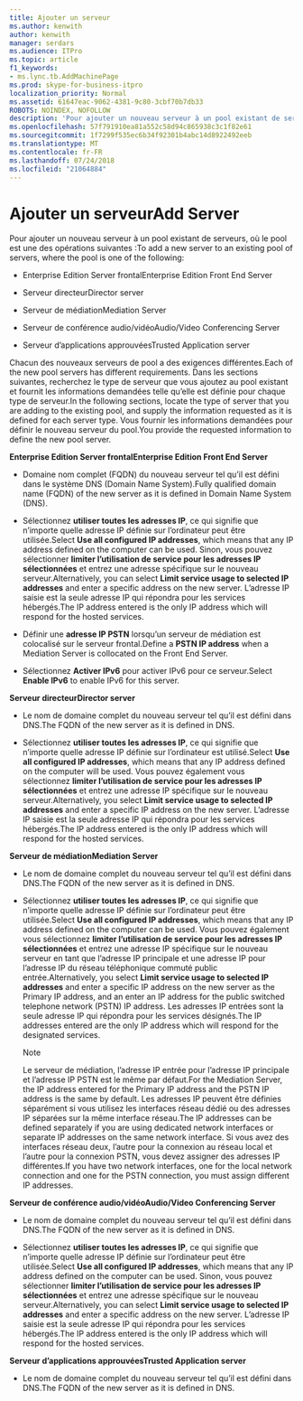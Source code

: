 ```yaml
---
title: Ajouter un serveur
ms.author: kenwith
author: kenwith
manager: serdars
ms.audience: ITPro
ms.topic: article
f1_keywords:
- ms.lync.tb.AddMachinePage
ms.prod: skype-for-business-itpro
localization_priority: Normal
ms.assetid: 61647eac-9062-4381-9c80-3cbf70b7db33
ROBOTS: NOINDEX, NOFOLLOW
description: 'Pour ajouter un nouveau serveur à un pool existant de serveurs, où le pool est une des opérations suivantes :'
ms.openlocfilehash: 57f791910ea81a552c58d94c865938c3c1f82e61
ms.sourcegitcommit: 1f7299f535ec6b34f92301b4abc14d8922492eeb
ms.translationtype: MT
ms.contentlocale: fr-FR
ms.lasthandoff: 07/24/2018
ms.locfileid: "21064884"
---
```

# <a name="add-server"></a><span data-ttu-id="ac683-103">Ajouter un serveur</span><span class="sxs-lookup"><span data-stu-id="ac683-103">Add Server</span></span>
 
<span data-ttu-id="ac683-104">Pour ajouter un nouveau serveur à un pool existant de serveurs, où le pool est une des opérations suivantes :</span><span class="sxs-lookup"><span data-stu-id="ac683-104">To add a new server to an existing pool of servers, where the pool is one of the following:</span></span>
  
- <span data-ttu-id="ac683-105">Enterprise Edition Server frontal</span><span class="sxs-lookup"><span data-stu-id="ac683-105">Enterprise Edition Front End Server</span></span>
    
- <span data-ttu-id="ac683-106">Serveur directeur</span><span class="sxs-lookup"><span data-stu-id="ac683-106">Director server</span></span>
    
- <span data-ttu-id="ac683-107">Serveur de médiation</span><span class="sxs-lookup"><span data-stu-id="ac683-107">Mediation Server</span></span>
    
- <span data-ttu-id="ac683-108">Serveur de conférence audio/vidéo</span><span class="sxs-lookup"><span data-stu-id="ac683-108">Audio/Video Conferencing Server</span></span>
    
- <span data-ttu-id="ac683-109">Serveur d’applications approuvées</span><span class="sxs-lookup"><span data-stu-id="ac683-109">Trusted Application server</span></span>
    
<span data-ttu-id="ac683-110">Chacun des nouveaux serveurs de pool a des exigences différentes.</span><span class="sxs-lookup"><span data-stu-id="ac683-110">Each of the new pool servers has different requirements.</span></span> <span data-ttu-id="ac683-111">Dans les sections suivantes, recherchez le type de serveur que vous ajoutez au pool existant et fournit les informations demandées telle qu’elle est définie pour chaque type de serveur.</span><span class="sxs-lookup"><span data-stu-id="ac683-111">In the following sections, locate the type of server that you are adding to the existing pool, and supply the information requested as it is defined for each server type.</span></span> <span data-ttu-id="ac683-112">Vous fournir les informations demandées pour définir le nouveau serveur du pool.</span><span class="sxs-lookup"><span data-stu-id="ac683-112">You provide the requested information to define the new pool server.</span></span>
  
 <span data-ttu-id="ac683-113">**Enterprise Edition Server frontal**</span><span class="sxs-lookup"><span data-stu-id="ac683-113">**Enterprise Edition Front End Server**</span></span>
  
- <span data-ttu-id="ac683-114">Domaine nom complet (FQDN) du nouveau serveur tel qu’il est défini dans le système DNS (Domain Name System).</span><span class="sxs-lookup"><span data-stu-id="ac683-114">Fully qualified domain name (FQDN) of the new server as it is defined in Domain Name System (DNS).</span></span>
    
- <span data-ttu-id="ac683-115">Sélectionnez **utiliser toutes les adresses IP**, ce qui signifie que n’importe quelle adresse IP définie sur l’ordinateur peut être utilisée.</span><span class="sxs-lookup"><span data-stu-id="ac683-115">Select **Use all configured IP addresses**, which means that any IP address defined on the computer can be used.</span></span> <span data-ttu-id="ac683-116">Sinon, vous pouvez sélectionner **limiter l’utilisation de service pour les adresses IP sélectionnées** et entrez une adresse spécifique sur le nouveau serveur.</span><span class="sxs-lookup"><span data-stu-id="ac683-116">Alternatively, you can select **Limit service usage to selected IP addresses** and enter a specific address on the new server.</span></span> <span data-ttu-id="ac683-117">L’adresse IP saisie est la seule adresse IP qui répondra pour les services hébergés.</span><span class="sxs-lookup"><span data-stu-id="ac683-117">The IP address entered is the only IP address which will respond for the hosted services.</span></span>
    
- <span data-ttu-id="ac683-118">Définir une **adresse IP PSTN** lorsqu’un serveur de médiation est colocalisé sur le serveur frontal.</span><span class="sxs-lookup"><span data-stu-id="ac683-118">Define a **PSTN IP address** when a Mediation Server is collocated on the Front End Server.</span></span>
    
- <span data-ttu-id="ac683-119">Sélectionnez **Activer IPv6** pour activer IPv6 pour ce serveur.</span><span class="sxs-lookup"><span data-stu-id="ac683-119">Select **Enable IPv6** to enable IPv6 for this server.</span></span>
    
 <span data-ttu-id="ac683-120">**Serveur directeur**</span><span class="sxs-lookup"><span data-stu-id="ac683-120">**Director server**</span></span>
  
- <span data-ttu-id="ac683-121">Le nom de domaine complet du nouveau serveur tel qu’il est défini dans DNS.</span><span class="sxs-lookup"><span data-stu-id="ac683-121">The FQDN of the new server as it is defined in DNS.</span></span>
    
- <span data-ttu-id="ac683-122">Sélectionnez **utiliser toutes les adresses IP**, ce qui signifie que n’importe quelle adresse IP définie sur l’ordinateur est utilisé.</span><span class="sxs-lookup"><span data-stu-id="ac683-122">Select **Use all configured IP addresses**, which means that any IP address defined on the computer will be used.</span></span> <span data-ttu-id="ac683-123">Vous pouvez également vous sélectionnez **limiter l’utilisation de service pour les adresses IP sélectionnées** et entrez une adresse IP spécifique sur le nouveau serveur.</span><span class="sxs-lookup"><span data-stu-id="ac683-123">Alternatively, you select **Limit service usage to selected IP addresses** and enter a specific IP address on the new server.</span></span> <span data-ttu-id="ac683-124">L’adresse IP saisie est la seule adresse IP qui répondra pour les services hébergés.</span><span class="sxs-lookup"><span data-stu-id="ac683-124">The IP address entered is the only IP address which will respond for the hosted services.</span></span>
    
 <span data-ttu-id="ac683-125">**Serveur de médiation**</span><span class="sxs-lookup"><span data-stu-id="ac683-125">**Mediation Server**</span></span>
  
- <span data-ttu-id="ac683-126">Le nom de domaine complet du nouveau serveur tel qu’il est défini dans DNS.</span><span class="sxs-lookup"><span data-stu-id="ac683-126">The FQDN of the new server as it is defined in DNS.</span></span>
    
- <span data-ttu-id="ac683-127">Sélectionnez **utiliser toutes les adresses IP**, ce qui signifie que n’importe quelle adresse IP définie sur l’ordinateur peut être utilisée.</span><span class="sxs-lookup"><span data-stu-id="ac683-127">Select **Use all configured IP addresses**, which means that any IP address defined on the computer can be used.</span></span> <span data-ttu-id="ac683-128">Vous pouvez également vous sélectionnez **limiter l’utilisation de service pour les adresses IP sélectionnées** et entrez une adresse IP spécifique sur le nouveau serveur en tant que l’adresse IP principale et une adresse IP pour l’adresse IP du réseau téléphonique commuté public entrée.</span><span class="sxs-lookup"><span data-stu-id="ac683-128">Alternatively, you select **Limit service usage to selected IP addresses** and enter a specific IP address on the new server as the Primary IP address, and an enter an IP address for the public switched telephone network (PSTN) IP address.</span></span> <span data-ttu-id="ac683-129">Les adresses IP entrées sont la seule adresse IP qui répondra pour les services désignés.</span><span class="sxs-lookup"><span data-stu-id="ac683-129">The IP addresses entered are the only IP address which will respond for the designated services.</span></span>
    
    > [!NOTE]
    > <span data-ttu-id="ac683-130">Le serveur de médiation, l’adresse IP entrée pour l’adresse IP principale et l’adresse IP PSTN est le même par défaut.</span><span class="sxs-lookup"><span data-stu-id="ac683-130">For the Mediation Server, the IP address entered for the Primary IP address and the PSTN IP address is the same by default.</span></span> <span data-ttu-id="ac683-131">Les adresses IP peuvent être définies séparément si vous utilisez les interfaces réseau dédié ou des adresses IP séparées sur la même interface réseau.</span><span class="sxs-lookup"><span data-stu-id="ac683-131">The IP addresses can be defined separately if you are using dedicated network interfaces or separate IP addresses on the same network interface.</span></span> <span data-ttu-id="ac683-132">Si vous avez des interfaces réseau deux, l’autre pour la connexion au réseau local et l’autre pour la connexion PSTN, vous devez assigner des adresses IP différentes.</span><span class="sxs-lookup"><span data-stu-id="ac683-132">If you have two network interfaces, one for the local network connection and one for the PSTN connection, you must assign different IP addresses.</span></span> 
  
 <span data-ttu-id="ac683-133">**Serveur de conférence audio/vidéo**</span><span class="sxs-lookup"><span data-stu-id="ac683-133">**Audio/Video Conferencing Server**</span></span>
  
- <span data-ttu-id="ac683-134">Le nom de domaine complet du nouveau serveur tel qu’il est défini dans DNS.</span><span class="sxs-lookup"><span data-stu-id="ac683-134">The FQDN of the new server as it is defined in DNS.</span></span>
    
- <span data-ttu-id="ac683-135">Sélectionnez **utiliser toutes les adresses IP**, ce qui signifie que n’importe quelle adresse IP définie sur l’ordinateur peut être utilisée.</span><span class="sxs-lookup"><span data-stu-id="ac683-135">Select **Use all configured IP addresses**, which means that any IP address defined on the computer can be used.</span></span> <span data-ttu-id="ac683-136">Sinon, vous pouvez sélectionner **limiter l’utilisation de service pour les adresses IP sélectionnées** et entrez une adresse spécifique sur le nouveau serveur.</span><span class="sxs-lookup"><span data-stu-id="ac683-136">Alternatively, you can select **Limit service usage to selected IP addresses** and enter a specific address on the new server.</span></span> <span data-ttu-id="ac683-137">L’adresse IP saisie est la seule adresse IP qui répondra pour les services hébergés.</span><span class="sxs-lookup"><span data-stu-id="ac683-137">The IP address entered is the only IP address which will respond for the hosted services.</span></span>
    
 <span data-ttu-id="ac683-138">**Serveur d’applications approuvées**</span><span class="sxs-lookup"><span data-stu-id="ac683-138">**Trusted Application server**</span></span>
  
- <span data-ttu-id="ac683-139">Le nom de domaine complet du nouveau serveur tel qu’il est défini dans DNS.</span><span class="sxs-lookup"><span data-stu-id="ac683-139">The FQDN of the new server as it is defined in DNS.</span></span>
    

